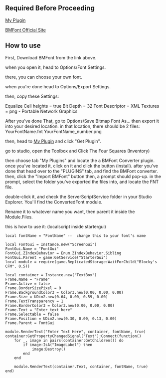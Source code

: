 ## Required Before Proceeding
[My Plugin](https://create.roblox.com/store/asset/81948658764284)

[BMFont Official Site](https://angelcode.com/products/bmfont/)

## How to use
First, Download BMFont from the link above.

when you open it, head to Options/Font Settings.

there, you can choose your own font.

when you're done head to Options/Export Settings.

then, copy these Settings:

Equalize Cell heights = true
Bit Depth = 32
Font Descriptor = XML
Textures = png - Portable Network Graphics

After you've done That, go to Options/Save Bitmap Font As...
then export it into your desired location.
in that location, there should be 2 files:
YourFontName.fnt
YourFontName_number.png

then, head to [My Plugin](https://create.roblox.com/store/asset/81948658764284) and  click "Get Plugin".

go to studio, open the Toolbox and Click The Four Squares (Inventory)

then choose tab "My Plugins"
and locate the a BMFont Converter plugin.
once you've located it, click on it and click the button (install).
after you've done that head over to the "PLUGINS" tab, and find the BMFont converter.
then, click the "Import BMFont" button
then, a prompt should pop-up.
in the prompt, select the folder you've exported the files into, and locate the FNT file.

double-click it, and check the ServerScriptService folder in your Studio Explorer. You'll find the ConvertedFont module.

Rename it to whatever name you want, then parent it inside the Module.Files.

this is how to use it: (localscript inside startergui)

```luau
local fontName = "FontName" --  change this to your font's name

local FontGui = Instance.new("ScreenGui")
FontGui.Name = "FontGui"
FontGui.ZIndexBehavior = Enum.ZIndexBehavior.Sibling
FontGui.Parent = game:GetService("StarterGui")
local module = require(game.ReplicatedStorage:WaitForChild("Blocky's CFM", 0.5))

local container = Instance.new("TextBox")
Frame.Name = "Frame"
Frame.Active = false
Frame.BorderSizePixel = 0
Frame.BackgroundColor3 = Color3.new(0.00, 0.00, 0.00)
Frame.Size = UDim2.new(0.64, 0.00, 0.59, 0.00)
Frame.TextTransparency = 1
Frame.BorderColor3 = Color3.new(0.00, 0.00, 0.00)
Frame.Text = "Enter text here"
Frame.Selectable = false
Frame.Position = UDim2.new(0.30, 0.00, 0.13, 0.00)
Frame.Parent = FontGui

module.RenderText("Enter Text Here", container, fontName, true)
container:GetPropertyChangedSignal("Text"):Connect(function()
	for _, image in pairs(container:GetChildren()) do
		if image:IsA("ImageLabel") then
			image:Destroy()
		end
	end

	module.RenderText(container.Text, container, fontName, true)
end)


```

